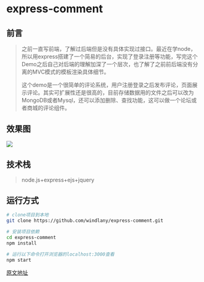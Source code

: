 # express-comment
## 前言
> 之前一直写前端，了解过后端但是没有具体实现过接口。最近在学node，所以用express搭建了一个简易的后台，实现了登录注册等功能，写完这个Demo之后自己对后端的理解加深了一个层次，也了解了之前前后端没有分离的MVC模式的模板渲染具体细节。
> 
> 这个demo是一个很简单的评论系统，用户注册登录之后发布评论，页面展示评论。其实可扩展性还是很高的，目前存储数据用的文件之后可以改为MongoDB或者Mysql，还可以添加删除、查找功能，这可以做一个论坛或者商城的评论组件。

## 效果图
![](https://github.com/windlany/express-comment/blob/master/public/images/GIF.gif)
## 技术栈
> node.js+express+ejs+jquery
## 运行方式
``` bash
# clone项目到本地
git clone https://github.com/windlany/express-comment.git 

# 安装项目依赖
cd express-comment
npm install 

# 运行以下命令打开浏览器的localhost:3000查看
npm start
```
[原文地址](https://juejin.im/post/5a7cfd7b6fb9a0634f408999?utm_source=tuicool&utm_medium=referral)